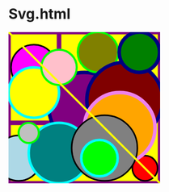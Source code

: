 # Svg.html
<html>
<body>

<svg width="300" height="300" fill="yellow" stroke="purple">
<rect width="300px" height="300px" stroke-width="9"/>
<rect width="100px" height="180px" stroke-width="9"/>
<circle cx="200" cy="200" r="20" stroke="lime" fill="pink" stroke-width="4"/>
<circle cx="270" cy="270" r="25" stroke="black" fill="red" stroke-width="3"/>
<circle cx="100" cy="100" r="30" stroke="aqua" fill="teal" stroke-width="5"/>
<circle cx="150" cy="150" r="70" stroke="navy" fill="purple" stroke-width="7"/>
<circle cx="177" cy="40" r="40" stroke="lime" fill="olive" stroke-width="4"/>
<circle cx="20" cy="250" r="45" stroke="black" fill="lightblue" stroke-width="3"/>
<circle cx="100" cy="240" r="60" stroke="aqua" fill="teal" stroke-width="5"/>
<circle cx="230" cy="135" r="75" stroke="navy" fill="maroon" stroke-width="7"/>

<circle cx="40" cy="200" r="20" stroke="lime" fill="silver" stroke-width="4"/>
<circle cx="50" cy="70" r="45" stroke="black" fill="fuchsia" stroke-width="3"/>
<circle cx="50" cy="120" r="50" stroke="aqua"  stroke-width="5"/>
<circle cx="220" cy="190" r="70" stroke="violet" fill="orange" stroke-width="7"/>
<circle cx="100" cy="70" r="35" stroke="lime" fill="pink" stroke-width="4"/>
<circle cx="190" cy="230" r="65" stroke="black" fill="grey" stroke-width="3"/>
<circle cx="180" cy="250" r="36" stroke="aqua" fill="lime" stroke-width="5"/>
<circle cx="259" cy="40" r="40" stroke="navy" fill="green" stroke-width="7"/>
<line x1="0" y1="0" x2="300" y2="300" stroke="yellow" stroke-width="4"/>

</svg>
</body>
</html>

